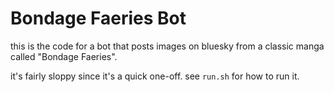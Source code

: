 # Bondage Faeries Bot

this is the code for a bot that posts images on bluesky from a classic manga called "Bondage Faeries".

it's fairly sloppy since it's a quick one-off. see `run.sh` for how to run it.